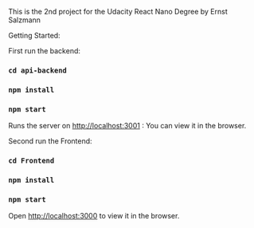 
This is the 2nd project for the Udacity React Nano Degree
  by Ernst Salzmann

Getting Started:

First run the backend:
### `cd api-backend`
### `npm install`
### `npm start`
Runs the server on [http://localhost:3001](http://localhost:3001) : You can view it in the browser.
<br />

Second run the Frontend:
### `cd Frontend`
### `npm install`
### `npm start`

Open [http://localhost:3000](http://localhost:3000) to view it in the browser.
